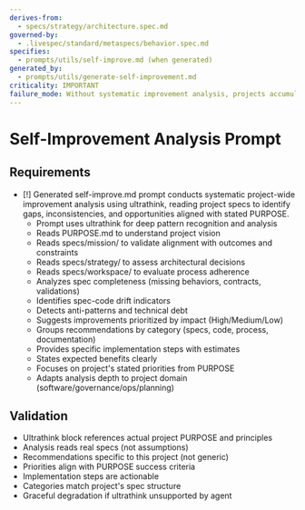 ```yaml
---
derives-from:
  - specs/strategy/architecture.spec.md
governed-by:
  - .livespec/standard/metaspecs/behavior.spec.md
specifies:
  - prompts/utils/self-improve.md (when generated)
generated_by:
  - prompts/utils/generate-self-improvement.md
criticality: IMPORTANT
failure_mode: Without systematic improvement analysis, projects accumulate technical debt and process inefficiencies
---
```


# Self-Improvement Analysis Prompt

## Requirements
- [!] Generated self-improve.md prompt conducts systematic project-wide improvement analysis using ultrathink, reading project specs to identify gaps, inconsistencies, and opportunities aligned with stated PURPOSE.
  - Prompt uses ultrathink for deep pattern recognition and analysis
  - Reads PURPOSE.md to understand project vision
  - Reads specs/mission/ to validate alignment with outcomes and constraints
  - Reads specs/strategy/ to assess architectural decisions
  - Reads specs/workspace/ to evaluate process adherence
  - Analyzes spec completeness (missing behaviors, contracts, validations)
  - Identifies spec-code drift indicators
  - Detects anti-patterns and technical debt
  - Suggests improvements prioritized by impact (High/Medium/Low)
  - Groups recommendations by category (specs, code, process, documentation)
  - Provides specific implementation steps with estimates
  - States expected benefits clearly
  - Focuses on project's stated priorities from PURPOSE
  - Adapts analysis depth to project domain (software/governance/ops/planning)

## Validation
- Ultrathink block references actual project PURPOSE and principles
- Analysis reads real specs (not assumptions)
- Recommendations specific to this project (not generic)
- Priorities align with PURPOSE success criteria
- Implementation steps are actionable
- Categories match project's spec structure
- Graceful degradation if ultrathink unsupported by agent
